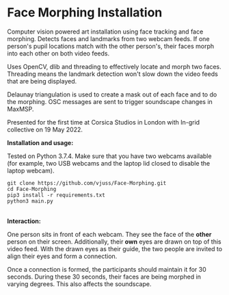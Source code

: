 # Face Morphing Installation

Computer vision powered art installation using face tracking and face morphing. Detects faces and landmarks from two webcam feeds. If one person's pupil locations match with the other person's, their faces morph into each other on both video feeds.

Uses OpenCV, dlib and threading to effectively locate and morph two faces. Threading means the landmark detection won't slow down the video feeds that are being displayed. 

Delaunay triangulation is used to create a mask out of each face and to do the morphing. OSC messages are sent to trigger soundscape changes in MaxMSP.

Presented for the first time at Corsica Studios in London with In-grid collective on 19 May 2022.&nbsp;  

**Installation and usage:**

Tested on Python 3.7.4. Make sure that you have two webcams available (for example, two USB webcams and the laptop lid closed to disable the laptop webcam).

```
git clone https://github.com/vjuss/Face-Morphing.git
cd Face-Morphing
pip3 install -r requirements.txt
python3 main.py
```
&nbsp;  
**Interaction:**

One person sits in front of each webcam. They see the face of the **other** person on their screen. Additionally, their **own** eyes are drawn on top of this video feed. With the drawn eyes as their guide, the two people are invited to align their eyes and form a connection. 

Once a connection is formed, the participants should maintain it for 30 seconds. During these 30 seconds, their faces are being morphed in varying degrees. This also affects the soundscape.
